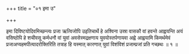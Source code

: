 +++
title = "०१ इमा उ"

+++

इमा दिविष्टयोदिवमिच्छन्त्यः प्रजा ऋत्विजोपि उइतिचार्थे हे अश्विना उस्रा वासकौ वां हवन्ते आह्वयन्ति अयं वसिष्ठोपि हे शचीवसू कर्मधनौ वां युवां अवसेस्मद्रक्षणाय युवयोस्तर्पणायवा अह्वे आह्वयामि किमर्थमेवं प्रजाअप्यहमपीत्यादरोक्तिरिति तत्राह हि यस्मात् कारणात् युवां विशंविशं प्रजाम्प्रजां प्रति गच्छथः ॥ १ ॥